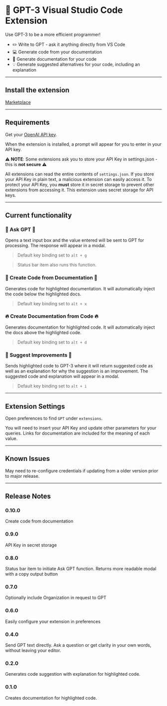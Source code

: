 # 🤖 GPT-3 Visual Studio Code Extension
Use GPT-3 to be a more efficient programmer!

- ✏️ Write to GPT - ask it anything directly from VS Code
- 💻 Generate code from your documentation
- 📖 Generate documentation for your code
- 💡 Generate suggested alternatives for your code, including an explanation

---

## Install the extension

[Marketplace](https://marketplace.visualstudio.com/items?itemName=Arrendy.gpt3-vscode-extension)

---
## Requirements
Get your [OpenAI API key](https://beta.openai.com/signup).

When the extension is installed, a prompt will appear for you to enter in your API key.

⚠️ **NOTE**: Some extensions ask you to store your API Key in settings.json - this is **not secure** ⚠️

All extensions can read the entire contents of `settings.json`. If you store your API Key in plain text, a malicious extension can easily access it. To protect your API Key, you **must** store it in secret storage to prevent other extensions from accessing it. This extension uses secret storage for API keys.

--- 

## Current functionality
### 🦄 Ask GPT 🦄
Opens a text input box and the value entered will be sent to GPT for processing. The response will appear in a modal.

> Default key binding set to `alt + g`

> Status bar item also runs this function.

### 🎉 Create Code from Documentation 🎉
Generates code for highlighted documentation. It will automatically inject the code below the highlighted docs.

> Default key binding set to `alt + x`

### 🔥 Create Documentation from Code 🔥
Generates documentation for highlighted code. It will automatically inject the docs above the highlighted code.

> Default key binding set to `alt + d`

### 💯 Suggest Improvements 💯
Sends highlighted code to GPT-3 where it will return suggested code as well as an explanation for why the suggestion is an improvement. The suggested code and explanation will appear in a modal.

> Default key binding set to `alt + i`



---
## Extension Settings
Open preferences to find `GPT` under `extensions`. 

You will need to insert your API Key and update other parameters for your queries. Links for documentation are included for the meaning of each value.

---

## Known Issues
May need to re-configure credentials if updating from a older version prior to major release.

---

## Release Notes

### 0.10.0
Create code from documentation

### 0.9.0
API Key in secret storage

### 0.8.0
Status bar item to initiate Ask GPT function. Returns more readable modal with a copy output button

### 0.7.0
Optionally include Organization in request to GPT

### 0.6.0
Easily configure your extension in preferences

### 0.4.0
Send GPT text directly. Ask a question or get clarity in your own words, without leaving your editor.

### 0.2.0
Generates code suggestion with explanation for highlighted code.

### 0.1.0
Creates documentation for highlighted code.
